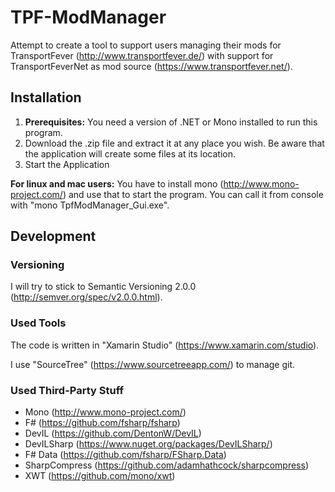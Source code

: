 # TPF-ModManager
Attempt to create a tool to support users managing their mods for TransportFever (http://www.transportfever.de/) with support for TransportFeverNet as mod source (https://www.transportfever.net/).

## Installation
1. **Prerequisites:** You need a version of .NET or Mono installed to run this program.
2. Download the .zip file and extract it at any place you wish. Be aware that the application will create some files at its location.
3. Start the Application

**For linux and mac users:** You have to install mono (http://www.mono-project.com/) and use that to start the program. You can call it from console with "mono TpfModManager_Gui.exe".
  
## Development
### Versioning
I will try to stick to Semantic Versioning 2.0.0 (http://semver.org/spec/v2.0.0.html).

### Used Tools
The code is written in "Xamarin Studio" (https://www.xamarin.com/studio).

I use "SourceTree" (https://www.sourcetreeapp.com/) to manage git.

### Used Third-Party Stuff
* Mono (http://www.mono-project.com/)
* F# (https://github.com/fsharp/fsharp)
* DevIL (https://github.com/DentonW/DevIL)
* DevILSharp (https://www.nuget.org/packages/DevILSharp/)
* F# Data (https://github.com/fsharp/FSharp.Data)
* SharpCompress (https://github.com/adamhathcock/sharpcompress)
* XWT (https://github.com/mono/xwt)
